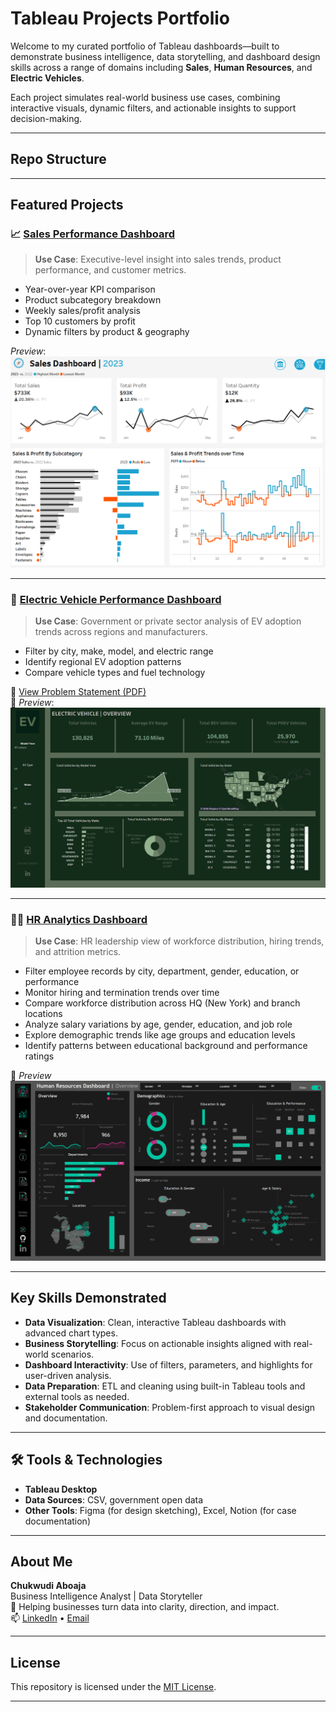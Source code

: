 # Tableau Projects Portfolio

Welcome to my curated portfolio of Tableau dashboards—built to demonstrate business intelligence, data storytelling, and dashboard design skills across a range of domains including **Sales**, **Human Resources**, and **Electric Vehicles**.

Each project simulates real-world business use cases, combining interactive visuals, dynamic filters, and actionable insights to support decision-making.

---

## Repo Structure

---

## Featured Projects

### 📈 [Sales Performance Dashboard](projects/Sales%20Performance/README.md)

> **Use Case**: Executive-level insight into sales trends, product performance, and customer metrics.

- Year-over-year KPI comparison
- Product subcategory breakdown
- Weekly sales/profit analysis
- Top 10 customers by profit
- Dynamic filters by product & geography

_Preview_:  
![Sales Dashboard](visual/Sales%20Dashboard.png)

---

### 🚗 [Electric Vehicle Performance Dashboard](projects/EV%20Perormance%20Dashboard/README.md)

> **Use Case**: Government or private sector analysis of EV adoption trends across regions and manufacturers.

- Filter by city, make, model, and electric range
- Identify regional EV adoption patterns
- Compare vehicle types and fuel technology

📄 [View Problem Statement (PDF)](projects/EV%20Perormance%20Dashboard/docs/Problem%20Statement.pdf)  
📸 _Preview_:  
![EV Dashboard](visual/Electric%20Vehicle%20Analysis.png)

---

### 👩‍💼 [HR Analytics Dashboard](projects/HR%20Dashboard)

> **Use Case**: HR leadership view of workforce distribution, hiring trends, and attrition metrics.

- Filter employee records by city, department, gender, education, or performance
- Monitor hiring and termination trends over time
- Compare workforce distribution across HQ (New York) and branch locations
- Analyze salary variations by age, gender, education, and job role
- Explore demographic trends like age groups and education levels
- Identify patterns between educational background and performance ratings

📸 _Preview_  
![HR Dashboard](visual/HR%20Summary.png)

---

## Key Skills Demonstrated

- **Data Visualization**: Clean, interactive Tableau dashboards with advanced chart types.
- **Business Storytelling**: Focus on actionable insights aligned with real-world scenarios.
- **Dashboard Interactivity**: Use of filters, parameters, and highlights for user-driven analysis.
- **Data Preparation**: ETL and cleaning using built-in Tableau tools and external tools as needed.
- **Stakeholder Communication**: Problem-first approach to visual design and documentation.

---

## 🛠️ Tools & Technologies

- **Tableau Desktop**
- **Data Sources**: CSV, government open data
- **Other Tools**: Figma (for design sketching), Excel, Notion (for case documentation)

---

## About Me

**Chukwudi Aboaja**  
Business Intelligence Analyst | Data Storyteller  
🎯 Helping businesses turn data into clarity, direction, and impact.  
📫 [LinkedIn](https://www.linkedin.com/in/chukwudi-aboaja/) • [Email](chukwudi.aboaja@gmail.com)

---

## License

This repository is licensed under the [MIT License](LICENSE).

---
